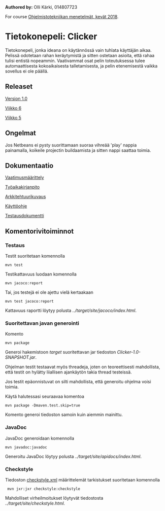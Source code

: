 ﻿**Authored by:** Olli Kärki, 014807723

For course [Ohjelmistotekniikan menetelmät, kevät 2018](https://github.com/mluukkai/otm-2018).

# Tietokonepeli: Clicker

Tietokonepeli, jonka ideana on käytännössä vain tuhlata käyttäjän aikaa. Pelissä odotetaan rahan keräytymistä ja sitten ostetaan asioita, että rahaa tulisi entistä nopeammin. Vaativammat osat pelin toteutuksessa tulee automaattisesta kokoaikaisesta talletamisesta, ja pelin etenemisestä vaikka sovellus ei ole päällä.

## Releaset

[Version 1.0](https://github.com/GourmetHunter/otm-harjoitustyo/releases/tag/v1.0)

[Viikko 6](https://github.com/GourmetHunter/otm-harjoitustyo/releases/tag/viikko6)

[Viikko 5](https://github.com/GourmetHunter/otm-harjoitustyo/releases/tag/viikko5)

## Ongelmat

Jos Netbeans ei pysty suorittamaan suoraa vihreää 'play' nappia painamalla, koikeile projectin buildaamista ja sitten nappi saattaa toimia.

## Dokumentaatio

[Vaatimusmäärittely](https://github.com/GourmetHunter/otm-harjoitustyo/blob/master/dokumentaatio/Vaatimusmaarittely.md)

[Työaikakirjanpito](https://github.com/GourmetHunter/otm-harjoitustyo/blob/master/dokumentaatio/tuntikirjanpito.md)

[Arkkitehtuurikuvaus](https://github.com/GourmetHunter/otm-harjoitustyo/blob/master/dokumentaatio/arkkitehtuuri.md)

[Käyttöohje](https://github.com/GourmetHunter/otm-harjoitustyo/blob/master/dokumentaatio/kayttoohje.md)

[Testausdokumentti](https://github.com/GourmetHunter/otm-harjoitustyo/blob/master/dokumentaatio/testaus.md)

## Komentorivitoiminnot

### Testaus

Testit suoritetaan komennolla


```
mvn test
```

Testikattavuus luodaan komennolla

```
mvn jacoco:report
```

Tai, jos testejä ei ole ajettu vielä kertaakaan

```
mvn test jacoco:report
```

Kattavuus raportti löytyy polusta _../target/site/jacoco/index.html_.

### Suoritettavan javan generointi

Komento

```
mvn package
```

Generoi hakemistoon _target_ suoritettavan jar tiedoston _Clicker-1.0-SNAPSHOT.jar_.

Ohjelman testit testaavat myös threadeja, joten on teoreettisesti mahdollista, että testit on hylätty liiallisen ajankäytön takia thread testeissä.

Jos testit epäonnistuvat on silti mahdollista, että generoitu ohjelma voisi toimia. 

Käytä halutessasi seuraavaa komentoa

```
mvn package -Dmaven.test.skip=true
```

Komento generoi tiedoston samoin kuin aiemmin mainittu.


### JavaDoc

JavaDoc generoidaan komennolla

```
mvn javadoc:javadoc
```

Generoitu JavaDoc löytyy polusta _../target/site/apidocs/index.html_.

### Checkstyle

Tiedoston [checkstyle.xml](https://github.com/GourmetHunter/otm-harjoitustyo/blob/master/Clicker/checkstyle.xml) määrittelemät tarkistukset suoritetaan komennolla

```
 mvn jxr:jxr checkstyle:checkstyle
```

Mahdolliset virheilmoitukset löytyvät tiedostosta _../target/site/checkstyle.html_.